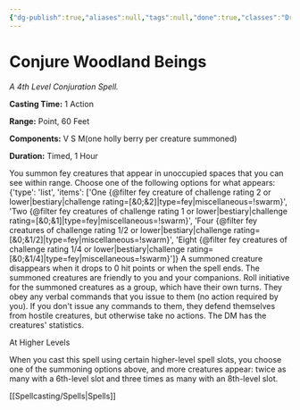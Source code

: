 ```yaml
---
{"dg-publish":true,"aliases":null,"tags":null,"done":true,"classes":"Druid, Ranger,","spellLevel":4,"school":"Conjuration","source":"PHB","permalink":"/spells/conjure-woodland-beings/","dgHomeLink":false,"dgPassFrontmatter":true}
---
```


# Conjure Woodland Beings
*A 4th Level Conjuration Spell.*

**Casting Time:** 1 Action

**Range:** Point, 60 Feet

**Components:** V S M(one holly berry per creature summoned)

**Duration:** Timed, 1 Hour

You summon fey creatures that appear in unoccupied spaces that you can see within range. Choose one of the following options for what appears:
{'type': 'list', 'items': ['One {@filter fey creature of challenge rating 2 or lower|bestiary|challenge rating=[&0;&2]|type=fey|miscellaneous=!swarm}', 'Two {@filter fey creatures of challenge rating 1 or lower|bestiary|challenge rating=[&0;&1]|type=fey|miscellaneous=!swarm}', 'Four {@filter fey creatures of challenge rating 1/2 or lower|bestiary|challenge rating=[&0;&1/2]|type=fey|miscellaneous=!swarm}', 'Eight {@filter fey creatures of challenge rating 1/4 or lower|bestiary|challenge rating=[&0;&1/4]|type=fey|miscellaneous=!swarm}']}
A summoned creature disappears when it drops to 0 hit points or when the spell ends.
The summoned creatures are friendly to you and your companions. Roll initiative for the summoned creatures as a group, which have their own turns. They obey any verbal commands that you issue to them (no action required by you). If you don't issue any commands to them, they defend themselves from hostile creatures, but otherwise take no actions.
The DM has the creatures' statistics.

At Higher Levels

When you cast this spell using certain higher-level spell slots, you choose one of the summoning options above, and more creatures appear: twice as many with a 6th-level slot and three times as many with an 8th-level slot.

[[Spellcasting/Spells|Spells]]